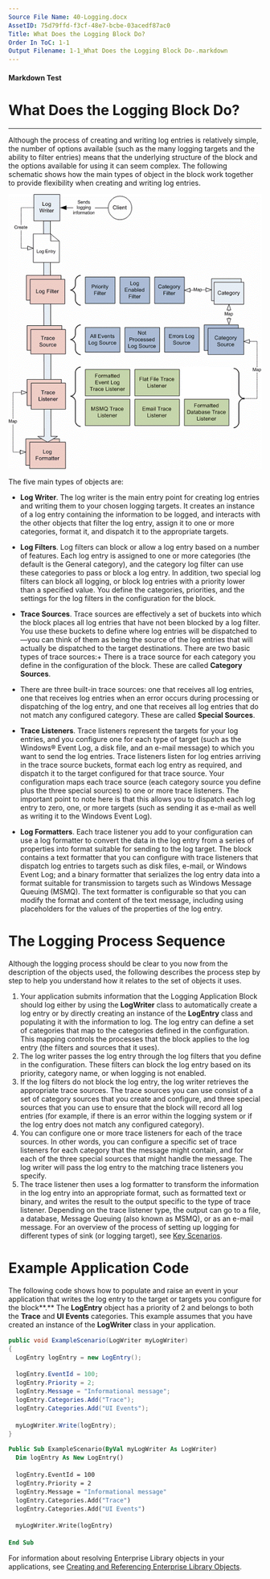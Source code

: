 ```yaml
---
Source File Name: 40-Logging.docx
AssetID: 75d79ffd-f3cf-48e7-bcbe-03acedf87ac0
Title: What Does the Logging Block Do?
Order In ToC: 1-1
Output Filename: 1-1_What Does the Logging Block Do-.markdown
---
```


#### Markdown Test ####
# What Does the Logging Block Do? #
----------

Although the process of creating and writing log entries is relatively simple, the number of options available (such as the many logging targets and the ability to filter entries) means that the underlying structure of the block and the options available for using it can seem complex. The following schematic shows how the main types of object in the block work together to provide flexibility when creating and writing log entries.  

![](images/ada820f0-30d8-4b7a-a2f4-0536278d59ec.png)  

The five main types of objects are:  
+ **Log Writer**. The log writer is the main entry point for creating log entries and writing them to your chosen logging targets. It creates an instance of a log entry containing the information to be logged, and interacts with the other objects that filter the log entry, assign it to one or more categories, format it, and dispatch it to the appropriate targets. 
+ **Log Filters**. Log filters can block or allow a log entry based on a number of features. Each log entry is assigned to one or more categories (the default is the General category), and the category log filter can use these categories to pass or block a log entry. In addition, two special log filters can block all logging, or block log entries with a priority lower than a specified value. You define the categories, priorities, and the settings for the log filters in the configuration for the block.
+ **Trace Sources**. Trace sources are effectively a set of buckets into which the block places all log entries that have not been blocked by a log filter. You use these buckets to define where log entries will be dispatched to—you can think of them as being the source of the log entries that will actually be dispatched to the target destinations. There are two basic types of trace sources:+ There is a trace source for each category you define in the configuration of the block. These are called **Category Sources**.
+ There are three built-in trace sources: one that receives all log entries, one that receives log entries when an error occurs during processing or dispatching of the log entry, and one that receives all log entries that do not match any configured category. These are called **Special Sources**.

+ **Trace Listeners**. Trace listeners represent the targets for your log entries, and you configure one for each type of target (such as the Windows® Event Log, a disk file, and an e-mail message) to which you want to send the log entries. Trace listeners listen for log entries arriving in the trace source buckets, format each log entry as required, and dispatch it to the target configured for that trace source. Your configuration maps each trace source (each category source you define plus the three special sources) to one or more trace listeners. The important point to note here is that this allows you to dispatch each log entry to zero, one, or more targets (such as sending it as e-mail as well as writing it to the Windows Event Log).
+ **Log Formatters**. Each trace listener you add to your configuration can use a log formatter to convert the data in the log entry from a series of properties into format suitable for sending to the log target. The block contains a text formatter that you can configure with trace listeners that dispatch log entries to targets such as disk files, e-mail, or Windows Event Log; and a binary formatter that serializes the log entry data into a format suitable for transmission to targets such as Windows Message Queuing (MSMQ).  The text formatter is configurable so that you can modify the format and content of the text message, including using placeholders for the values of the properties of the log entry.

# The Logging Process Sequence #
Although the logging process should be clear to you now from the description of the objects used, the following describes the process step by step to help you understand how it relates to the set of objects it uses.  
1. Your application submits information that the Logging Application Block should log either by using the **LogWriter** class to automatically create a log entry or by directly creating an instance of the **LogEntry** class and populating it with the information to log. The log entry can define a set of categories that map to the categories defined in the configuration. This mapping controls the processes that the block applies to the log entry (the filters and sources that it uses).  
2. The log writer passes the log entry through the log filters that you define in the configuration. These filters can block the log entry based on its priority, category name, or when logging is not enabled.
3. If the log filters do not block the log entry, the log writer retrieves the appropriate trace sources. The trace sources you can use consist of a set of category sources that you create and configure, and three special sources that you can use to ensure that the  block will record all log entries (for example, if there is an error within the logging system or if the log entry does not match any configured category). 
4. You can configure one or more trace listeners for each of the trace sources. In other words, you can configure a specific set of trace listeners for each category that the message might contain, and for each of the three special sources that might handle the message. The log writer will pass the log entry to the matching trace listeners you specify. 
5. The trace listener then uses a log formatter to transform the information in the log entry into an appropriate format, such as formatted text or binary, and writes the result to the output specific to the type of trace listener. Depending on the trace listener type, the output can go to a file, a database, Message Queuing (also known as MSMQ), or as an e-mail message.
For an overview of the process of setting up logging for different types of sink (or logging target), see [Key Scenarios]({$finalDocSet}).  

# Example Application Code #
<a name="intro_examplecode" href="#" xmlns:xlink="http://www.w3.org/1999/xlink"><span /></a>The following code shows how to populate and raise an event in your application that writes the log entry to the target or targets you configure for the block**.** The **LogEntry** object has a priority of 2 and belongs to both the **Trace** and **UI Events** categories. This example assumes that you have created an instance of the **LogWriter** class in your application.  

```csharp
public void ExampleScenario(LogWriter myLogWriter)
{
  LogEntry logEntry = new LogEntry();

  logEntry.EventId = 100;
  logEntry.Priority = 2;
  logEntry.Message = "Informational message";
  logEntry.Categories.Add("Trace");
  logEntry.Categories.Add("UI Events");

  myLogWriter.Write(logEntry);
}
```


```vb
Public Sub ExampleScenario(ByVal myLogWriter As LogWriter)
  Dim logEntry As New LogEntry()

  logEntry.EventId = 100
  logEntry.Priority = 2
  logEntry.Message = "Informational message"
  logEntry.Categories.Add("Trace")
  logEntry.Categories.Add("UI Events")

  myLogWriter.Write(logEntry)

End Sub
```

For information about resolving Enterprise Library objects in your applications, see [Creating and Referencing Enterprise Library Objects]({$finalDocSet}).  

